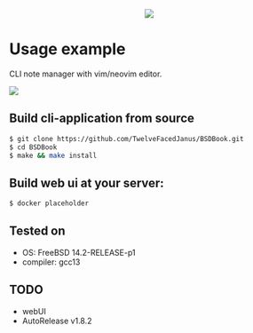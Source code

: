 <div align="center">
  <image src="./docs/images/Black Theme.png"/>

  
</div>

# Usage example
  <p>CLI note manager with vim/neovim editor.</p>
<image src="https://github.com/TwelveFacedJanus/BSDBook/blob/main/docs/images/helpscreen.png">

## Build cli-application from source
```sh
$ git clone https://github.com/TwelveFacedJanus/BSDBook.git
$ cd BSDBook
$ make && make install
```

## Build web ui at your server:
```sh
$ docker placeholder
```

## Tested on
- OS: FreeBSD 14.2-RELEASE-p1
- compiler: gcc13


## TODO
- webUI
- AutoRelease v1.8.2
